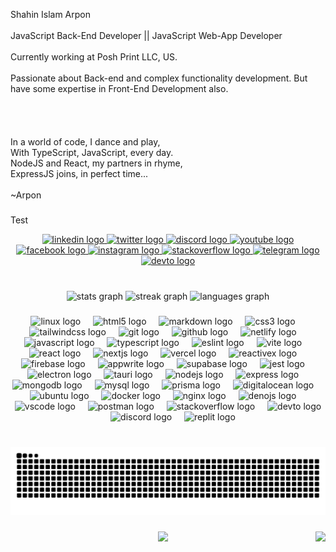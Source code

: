 <p align="left">Shahin Islam Arpon<br><br>JavaScript Back-End Developer || JavaScript Web-App Developer<br><br>Currently working at Posh Print LLC, US.<br><br>Passionate about Back-end and complex functionality development. But have some expertise in Front-End Development also. <br><br><br><br><br>In a world of code, I dance and play,<br>With TypeScript, JavaScript, every day.<br>NodeJS and React, my partners in rhyme,<br>ExpressJS joins, in perfect time...<br><br>~Arpon</p>

###
Test
<br clear="both">

<div align="center">
  <a href="https://linkedin.com/in/a4arpon" target="_blank">
    <img src="https://raw.githubusercontent.com/maurodesouza/profile-readme-generator/master/src/assets/icons/social/linkedin/default.svg" width="52" height="40" alt="linkedin logo"  />
  </a>
  <a href="https://twitter.com/a4arpon" target="_blank">
    <img src="https://raw.githubusercontent.com/maurodesouza/profile-readme-generator/master/src/assets/icons/social/twitter/default.svg" width="52" height="40" alt="twitter logo"  />
  </a>
  <a href="https://discord.com/users/a4arpon" target="_blank">
    <img src="https://raw.githubusercontent.com/maurodesouza/profile-readme-generator/master/src/assets/icons/social/discord/default.svg" width="52" height="40" alt="discord logo"  />
  </a>
  <a href="https://www.youtube.com/@a4arpon" target="_blank">
    <img src="https://raw.githubusercontent.com/maurodesouza/profile-readme-generator/master/src/assets/icons/social/youtube/default.svg" width="52" height="40" alt="youtube logo"  />
  </a>
  <a href="https://www.facebook.com/a4arpon" target="_blank">
    <img src="https://raw.githubusercontent.com/maurodesouza/profile-readme-generator/master/src/assets/icons/social/facebook/default.svg" width="52" height="40" alt="facebook logo"  />
  </a>
  <a href="https://www.instagram.com/a4arpon/" target="_blank">
    <img src="https://raw.githubusercontent.com/maurodesouza/profile-readme-generator/master/src/assets/icons/social/instagram/default.svg" width="52" height="40" alt="instagram logo"  />
  </a>
  <a href="https://stackoverflow.com/users/20350537/a4arpon" target="_blank">
    <img src="https://raw.githubusercontent.com/maurodesouza/profile-readme-generator/master/src/assets/icons/social/stackoverflow/default.svg" width="52" height="40" alt="stackoverflow logo"  />
  </a>
  <a href="https://t.me/a4arpon" target="_blank">
    <img src="https://raw.githubusercontent.com/maurodesouza/profile-readme-generator/master/src/assets/icons/social/telegram/default.svg" width="52" height="40" alt="telegram logo"  />
  </a>
  <a href="https://dev.to/a4arpon" target="_blank">
    <img src="https://raw.githubusercontent.com/maurodesouza/profile-readme-generator/master/src/assets/icons/social/devto/default.svg" width="52" height="40" alt="devto logo"  />
  </a>
</div>

###

<br clear="both">

<div align="center">
  <img src="https://github-readme-stats.vercel.app/api?username=a4arpon&hide_title=false&hide_rank=false&show_icons=true&include_all_commits=true&count_private=true&disable_animations=false&theme=github_dark&locale=en&hide_border=true&custom_title=Mr.%20Wayne%20Git%20Stats" height="200" alt="stats graph"  />
  <img src="https://streak-stats.demolab.com?user=a4arpon&locale=en&mode=daily&theme=github_dark&hide_border=true&border_radius=5" height="150" alt="streak graph"  />
  <img src="https://github-readme-stats.vercel.app/api/top-langs?username=a4arpon&locale=en&hide_title=false&layout=compact&card_width=320&langs_count=10&theme=github_dark&hide_border=true" height="150" alt="languages graph"  />
</div>

###

<div align="center">
  <img src="https://skillicons.dev/icons?i=linux" height="60" alt="linux logo"  />
  <img width="12" />
  <img src="https://skillicons.dev/icons?i=html" height="60" alt="html5 logo"  />
  <img width="12" />
  <img src="https://skillicons.dev/icons?i=md" height="60" alt="markdown logo"  />
  <img width="12" />
  <img src="https://skillicons.dev/icons?i=css" height="60" alt="css3 logo"  />
  <img width="12" />
  <img src="https://skillicons.dev/icons?i=tailwind" height="60" alt="tailwindcss logo"  />
  <img width="12" />
  <img src="https://skillicons.dev/icons?i=git" height="60" alt="git logo"  />
  <img width="12" />
  <img src="https://skillicons.dev/icons?i=github" height="60" alt="github logo"  />
  <img width="12" />
  <img src="https://skillicons.dev/icons?i=netlify" height="60" alt="netlify logo"  />
  <img width="12" />
  <img src="https://skillicons.dev/icons?i=js" height="60" alt="javascript logo"  />
  <img width="12" />
  <img src="https://skillicons.dev/icons?i=ts" height="60" alt="typescript logo"  />
  <img width="12" />
  <img src="https://cdn.jsdelivr.net/gh/devicons/devicon/icons/eslint/eslint-original.svg" height="60" alt="eslint logo"  />
  <img width="12" />
  <img src="https://skillicons.dev/icons?i=vite" height="60" alt="vite logo"  />
  <img width="12" />
  <img src="https://skillicons.dev/icons?i=react" height="60" alt="react logo"  />
  <img width="12" />
  <img src="https://skillicons.dev/icons?i=nextjs" height="60" alt="nextjs logo"  />
  <img width="12" />
  <img src="https://skillicons.dev/icons?i=vercel" height="60" alt="vercel logo"  />
  <img width="12" />
  <img src="https://skillicons.dev/icons?i=reactivex" height="60" alt="reactivex logo"  />
  <img width="12" />
  <img src="https://skillicons.dev/icons?i=firebase" height="60" alt="firebase logo"  />
  <img width="12" />
  <img src="https://skillicons.dev/icons?i=appwrite" height="60" alt="appwrite logo"  />
  <img width="12" />
  <img src="https://skillicons.dev/icons?i=supabase" height="60" alt="supabase logo"  />
  <img width="12" />
  <img src="https://skillicons.dev/icons?i=jest" height="60" alt="jest logo"  />
  <img width="12" />
  <img src="https://skillicons.dev/icons?i=electron" height="60" alt="electron logo"  />
  <img width="12" />
  <img src="https://skillicons.dev/icons?i=tauri" height="60" alt="tauri logo"  />
  <img width="12" />
  <img src="https://skillicons.dev/icons?i=nodejs" height="60" alt="nodejs logo"  />
  <img width="12" />
  <img src="https://skillicons.dev/icons?i=express" height="60" alt="express logo"  />
  <img width="12" />
  <img src="https://skillicons.dev/icons?i=mongodb" height="60" alt="mongodb logo"  />
  <img width="12" />
  <img src="https://skillicons.dev/icons?i=mysql" height="60" alt="mysql logo"  />
  <img width="12" />
  <img src="https://skillicons.dev/icons?i=prisma" height="60" alt="prisma logo"  />
  <img width="12" />
  <img src="https://cdn.simpleicons.org/digitalocean/0080FF" height="60" alt="digitalocean logo"  />
  <img width="12" />
  <img src="https://cdn.jsdelivr.net/gh/devicons/devicon/icons/ubuntu/ubuntu-plain.svg" height="60" alt="ubuntu logo"  />
  <img width="12" />
  <img src="https://skillicons.dev/icons?i=docker" height="60" alt="docker logo"  />
  <img width="12" />
  <img src="https://skillicons.dev/icons?i=nginx" height="60" alt="nginx logo"  />
  <img width="12" />
  <img src="https://skillicons.dev/icons?i=deno" height="60" alt="denojs logo"  />
  <img width="12" />
  <img src="https://skillicons.dev/icons?i=vscode" height="60" alt="vscode logo"  />
  <img width="12" />
  <img src="https://skillicons.dev/icons?i=postman" height="60" alt="postman logo"  />
  <img width="12" />
  <img src="https://skillicons.dev/icons?i=stackoverflow" height="60" alt="stackoverflow logo"  />
  <img width="12" />
  <img src="https://skillicons.dev/icons?i=devto" height="60" alt="devto logo"  />
  <img width="12" />
  <img src="https://skillicons.dev/icons?i=discord" height="60" alt="discord logo"  />
  <img width="12" />
  <img src="https://skillicons.dev/icons?i=replit" height="60" alt="replit logo"  />
</div>

###

<br clear="both">

<img src="https://raw.githubusercontent.com/a4arpon/a4arpon/output/snake.svg" alt="Snake animation" />

###

<img align="right" height="200" src="https://i.imgflip.com/65efzo.gif"  />

###

<div align="center">
  <img src="https://profile-counter.glitch.me/a4arpon/count.svg?"  />
</div>

###
